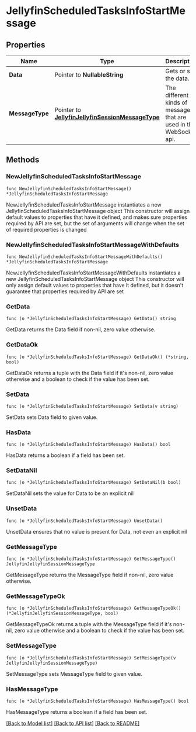 # JellyfinScheduledTasksInfoStartMessage

## Properties

Name | Type | Description | Notes
------------ | ------------- | ------------- | -------------
**Data** | Pointer to **NullableString** | Gets or sets the data. | [optional] 
**MessageType** | Pointer to [**JellyfinJellyfinSessionMessageType**](JellyfinSessionMessageType.md) | The different kinds of messages that are used in the WebSocket api. | [optional] [readonly] [default to SCHEDULED_TASKS_INFO_START]

## Methods

### NewJellyfinScheduledTasksInfoStartMessage

`func NewJellyfinScheduledTasksInfoStartMessage() *JellyfinScheduledTasksInfoStartMessage`

NewJellyfinScheduledTasksInfoStartMessage instantiates a new JellyfinScheduledTasksInfoStartMessage object
This constructor will assign default values to properties that have it defined,
and makes sure properties required by API are set, but the set of arguments
will change when the set of required properties is changed

### NewJellyfinScheduledTasksInfoStartMessageWithDefaults

`func NewJellyfinScheduledTasksInfoStartMessageWithDefaults() *JellyfinScheduledTasksInfoStartMessage`

NewJellyfinScheduledTasksInfoStartMessageWithDefaults instantiates a new JellyfinScheduledTasksInfoStartMessage object
This constructor will only assign default values to properties that have it defined,
but it doesn't guarantee that properties required by API are set

### GetData

`func (o *JellyfinScheduledTasksInfoStartMessage) GetData() string`

GetData returns the Data field if non-nil, zero value otherwise.

### GetDataOk

`func (o *JellyfinScheduledTasksInfoStartMessage) GetDataOk() (*string, bool)`

GetDataOk returns a tuple with the Data field if it's non-nil, zero value otherwise
and a boolean to check if the value has been set.

### SetData

`func (o *JellyfinScheduledTasksInfoStartMessage) SetData(v string)`

SetData sets Data field to given value.

### HasData

`func (o *JellyfinScheduledTasksInfoStartMessage) HasData() bool`

HasData returns a boolean if a field has been set.

### SetDataNil

`func (o *JellyfinScheduledTasksInfoStartMessage) SetDataNil(b bool)`

 SetDataNil sets the value for Data to be an explicit nil

### UnsetData
`func (o *JellyfinScheduledTasksInfoStartMessage) UnsetData()`

UnsetData ensures that no value is present for Data, not even an explicit nil
### GetMessageType

`func (o *JellyfinScheduledTasksInfoStartMessage) GetMessageType() JellyfinJellyfinSessionMessageType`

GetMessageType returns the MessageType field if non-nil, zero value otherwise.

### GetMessageTypeOk

`func (o *JellyfinScheduledTasksInfoStartMessage) GetMessageTypeOk() (*JellyfinJellyfinSessionMessageType, bool)`

GetMessageTypeOk returns a tuple with the MessageType field if it's non-nil, zero value otherwise
and a boolean to check if the value has been set.

### SetMessageType

`func (o *JellyfinScheduledTasksInfoStartMessage) SetMessageType(v JellyfinJellyfinSessionMessageType)`

SetMessageType sets MessageType field to given value.

### HasMessageType

`func (o *JellyfinScheduledTasksInfoStartMessage) HasMessageType() bool`

HasMessageType returns a boolean if a field has been set.


[[Back to Model list]](../README.md#documentation-for-models) [[Back to API list]](../README.md#documentation-for-api-endpoints) [[Back to README]](../README.md)


